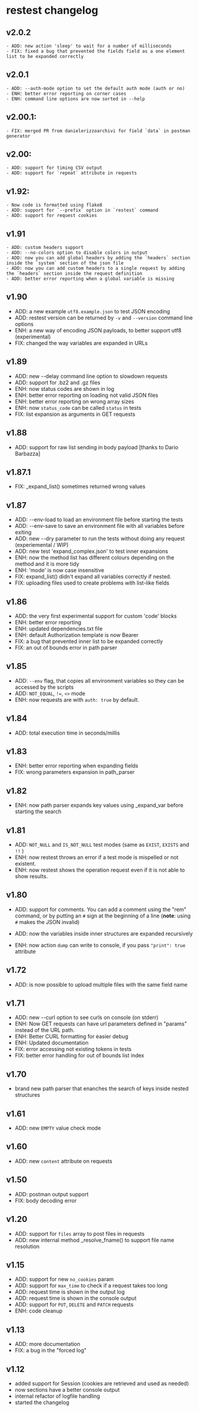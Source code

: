 # restest changelog

## v2.0.2

    - ADD: new action 'sleep' to wait for a number of milliseconds
    - FIX: fixed a bug that prevented the fields field as a one element list to be expanded correctly

## v2.0.1

    - ADD: --auth-mode option to set the default auth mode (auth or no)
    - ENH: better error reporting on corner cases
    - ENH: command line options are now sorted in --help

## v2.00.1:

    - FIX: merged PR from danielerizzoarchivi for field `data` in postman generator

## v2.00:

    - ADD: support for timing CSV output
    - ADD: support for `repeat` attribute in requests

## v1.92:

    - Now code is formatted using flake8
    - ADD: support for `--prefix` option in `restest` command
    - ADD: support for request cookies

## v1.91

    - ADD: custom headers support
    - ADD: --no-colors option to disable colors in output
    - ADD: now you can add global headers by adding the `headers` section inside the `system` section of the json file
    - ADD: now you can add custom headers to a single request by adding the `headers` section inside the request definition
    - ADD: better error reporting when a global variable is missing

## v1.90

- ADD: a new example `utf8.example.json` to test JSON encoding
- ADD: restest version can be returned by `-v` and `--version` command line options
- ENH: a new way of encoding JSON payloads, to better support utf8 (experimental)
- FIX: changed the way variables are expanded in URLs

## v1.89

- ADD: new --delay command line option to slowdown requests
- ADD: support for .bz2 and .gz files
- ENH: now status codes are shown in log
- ENH: better error reporting on loading not valid JSON files
- ENH: better error reporting on wrong array sizes
- ENH: now `status_code` can be called `status` in tests
- FIX: list expansion as arguments in GET requests

## v1.88

- ADD: support for raw list sending in body payload [thanks to Dario Barbazza]

## v1.87.1

- FIX: \_expand_list() sometimes returned wrong values

## v1.87

- ADD: --env-load to load an environment file before starting the tests
- ADD: --env-save to save an environment file with all variables before exiting
- ADD: new --dry parameter to run the tests without doing any request (experiemental / WIP)
- ADD: new test 'expand_complex.json' to test inner expansions
- ENH: now the method list has different colours depending on the method and it is more tidy
- ENH: 'mode' is now case insensitive
- FIX: expand_list() didn't expand all variables correctly if nested.
- FIX: uploading files used to create problems with list-like fields

## v1.86

- ADD: the very first experimental support for custom 'code' blocks
- ENH: better error reporting
- ENH: updated dependencies.txt file
- ENH: default Authorization template is now Bearer
- FIX: a bug that prevented inner list to be expanded correctly
- FIX: an out of bounds error in path parser

## v1.85

- ADD: `--env` flag, that copies all environment variables so they can be accessed by the scripts
- ADD: `NOT_EQUAL`, `!=`, `<>` mode
- ENH: now requests are with `auth: true` by default.

## v1.84

- ADD: total execution time in seconds/millis

## v1.83

- ENH: better error reporting when expanding fields
- FIX: wrong parameters expansion in path_parser

## v1.82

- ENH: now path parser expands key values using \_expand_var before starting the search

## v1.81

- ADD: `NOT_NULL` and `IS_NOT_NULL` test modes (same as `EXIST`, `EXISTS` and `!!` )
- ENH: now restest throws an error if a test mode is mispelled or not existent.
- ENH: now restest shows the operation request even if it is not able to show results.

## v1.80

- ADD: support for comments. You can add a comment using the "rem" command, or
  by putting an `#` sign at the beginning of a line (**note**: using `#` makes the
  JSON invalid)

- ADD: now the variables inside inner structures are expanded recursively

- ENH: now action `dump` can write to console, if you pass `"print": true` attribute

## v1.72

- ADD: is now possible to upload multiple files with the same field name

## v1.71

- ADD: new --curl option to see curls on console (on stderr)
- ENH: Now GET requests can have url parameters defined in "params" instead of the URL path.
- ENH: Better CURL formatting for easier debug
- ENH: Updated documentation
- FIX: error accessing not existing tokens in tests
- FIX: better error handling for out of bounds list index

## v1.70

- brand new path parser that enanches the search of keys inside nested structures

## v1.61

- ADD: new `EMPTY` value check mode

## v1.60

- ADD: new `content` attribute on requests

## v1.50

- ADD: postman output support
- FIX: body decoding error

## v1.20

- ADD: support for `files` array to post files in requests
- ADD: new internal method \_resolve_fname() to support file name resolution

## v1.15

- ADD: support for new `no_cookies` param
- ADD: support for `max_time` to check if a request takes too long
- ADD: request time is shown in the output log
- ADD: request time is shown in the console output
- ADD: support for `PUT`, `DELETE` and `PATCH` requests
- ENH: code cleanup

## v1.13

- ADD: more documentation
- FIX: a bug in the "forced log"

## v1.12

- added support for Session (cookies are retrieved and used as needed)
- now sections have a better console output
- internal refactor of logfile handling
- started the changelog
